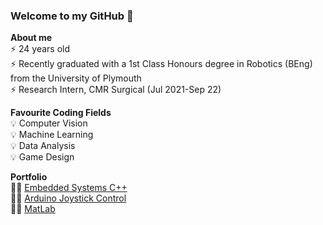 ### Welcome to my GitHub 👋<br>
**About me** <br>
⚡ 24 years old <br>
⚡ Recently graduated with a 1st Class Honours degree in Robotics (BEng) from the University of Plymouth <br>
⚡ Research Intern, CMR Surgical (Jul 2021-Sep 22)<br>

**Favourite Coding Fields** <br>
💡 Computer Vision <br>
💡 Machine Learning <br>
💡 Data Analysis <br>
💡 Game Design <br>

**Portfolio** <br>
👩‍💻 [Embedded Systems C++](https://github.com/chellij/chellij/tree/a0c1c0fea2fd24e7c2b6afe7c543f386329b4e06/Portfolio/1.%20Embedded%20Systems%20-%20Game%20Dev) <br>
👩‍💻 [Arduino Joystick Control](https://github.com/chellij/chellij/tree/a0c1c0fea2fd24e7c2b6afe7c543f386329b4e06/Portfolio/2.%20Arduino%20Joystick%20Programming) <br>
👩‍💻 [MatLab](https://github.com/chellij/chellij/tree/a0c1c0fea2fd24e7c2b6afe7c543f386329b4e06/Portfolio/4.%20MatLab%20Machine%20Learning) <br>
